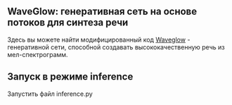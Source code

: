 ## WaveGlow: генеративная сеть на основе потоков для синтеза речи

Здесь вы можете найти модифицированный код [Waveglow](https://github.com/NVIDIA/waveglow) - генеративной сети, способной создавать высококачественную речь из мел-спектрограмм.
## Запуск в режиме inference 
Запустить файл inference.py

